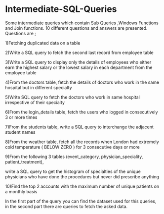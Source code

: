 # Intermediate-SQL-Queries
Some intermediate queries which contain 
Sub Queries ,Windows Functions and Join functions. 
10 different questions and answers are presented. 
Questions are ;


1)Fetching duplicated data on a table

2)Write a SQL query to fetch the second last record from employee table 

3)Write a SQL query to display only the details of employees who either earn the highest salary or the lowest salary in each department from the employee table

4)From the doctors table, fetch the details of doctors who work in the same hospital but in different specialty

5)Write SQL query to fetch the doctors who work in same hospital irrespective of their specialty

6)From the login_details table, fetch the users who logged in consecutively 3 or more times

7)From the students table, write a SQL query to interchange the adjacent student names

8)From the weather table, fetch all the records when London had extremely cold temperature ( BELOW ZERO ) for 3 consecutive days or more

9)From the following 3 tables (event_category, physician_speciality, patient_treatment), 

write a SQL query to get the histogram of specialties of the unique physicians who have done the procedures but never did prescribe anything

10)Find the top 2 accounts with the maximum number of unique patients on a monthly basis

In the first part of the query you can find the dataset used for this queries, in the second part there are queries to fetch the asked data.
